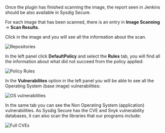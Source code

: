 Once the plugin has finished scanning the image, the report seen in Jenkins should be also available in Sysdig Secure.

For each image that has been scanned, there is an entry in **Image Scanning** → **Scan Results**.

Click in the image and you will see all the information about the scan.

![Repositories](/sysdig/courses/secure/secure-image-scanning-and-ci-cd/assets/image22.png)

In the left panel click **DefaultPolicy** and select the **Rules** tab, you will find all the information about what did not succeed from the policy applied:

![Policy Rules](/sysdig/courses/secure/secure-image-scanning-and-ci-cd/assets/image23.png)

In the **Vulnerabilites** option in the left panel you will be able to see all the Operating System (base image) vulnerabilities:

![OS vulnerabilities](/sysdig/courses/secure/secure-image-scanning-and-ci-cd/assets/image24.png)

In the same tab you can see the Non Operating System (application) vulnerabilities. As Sysdig Secure has the CVE and Snyk vulnerability databases, it can also scan the libraries that our programs include:

![Full CVEs](/sysdig/courses/secure/secure-image-scanning-and-ci-cd/assets/image25.png)
